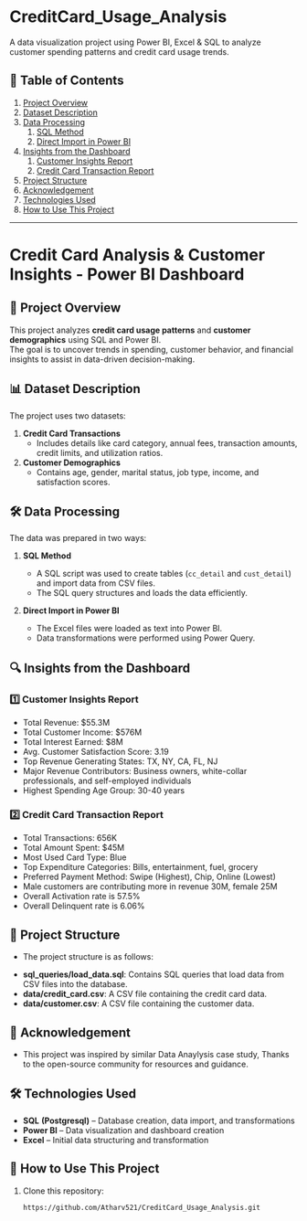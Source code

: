 # CreditCard_Usage_Analysis
A data visualization project using Power BI, Excel &amp; SQL to analyze customer spending patterns and credit card usage trends.

## 📑 Table of Contents

1. [Project Overview](#project-overview)
2. [Dataset Description](#dataset-description)
3. [Data Processing](#data-processing)
   1. [SQL Method](#sql-method)
   2. [Direct Import in Power BI](#direct-import-in-power-bi)
4. [Insights from the Dashboard](#insights-from-the-dashboard)
   1. [Customer Insights Report](#customer-insights-report)
   2. [Credit Card Transaction Report](#credit-card-transaction-report)
5. [Project Structure](#project-structure)
6. [Acknowledgement](#acknowledgement)
7. [Technologies Used](#technologies-used)
8. [How to Use This Project](#how-to-use-this-project)

---

# Credit Card Analysis & Customer Insights - Power BI Dashboard  

## 📌 Project Overview  
This project analyzes **credit card usage patterns** and **customer demographics** using SQL and Power BI.  
The goal is to uncover trends in spending, customer behavior, and financial insights to assist in data-driven decision-making.  

## 📊 Dataset Description  
The project uses two datasets:  

1. **Credit Card Transactions**  
   - Includes details like card category, annual fees, transaction amounts, credit limits, and utilization ratios.  
2. **Customer Demographics**  
   - Contains age, gender, marital status, job type, income, and satisfaction scores.  

## 🛠️ Data Processing  
The data was prepared in two ways:  
1. **SQL Method**  
   - A SQL script was used to create tables (`cc_detail` and `cust_detail`) and import data from CSV files.  
   - The SQL query structures and loads the data efficiently.  

2. **Direct Import in Power BI**  
   - The Excel files were loaded as text into Power BI.  
   - Data transformations were performed using Power Query.   

## 🔍 Insights from the Dashboard

### 1️⃣ Customer Insights Report
- Total Revenue: $55.3M
- Total Customer Income: $576M
- Total Interest Earned: $8M
- Avg. Customer Satisfaction Score: 3.19
- Top Revenue Generating States: TX, NY, CA, FL, NJ
- Major Revenue Contributors: Business owners, white-collar professionals, and self-employed individuals
- Highest Spending Age Group: 30-40 years

### 2️⃣ Credit Card Transaction Report
- Total Transactions: 656K
- Total Amount Spent: $45M
- Most Used Card Type: Blue
- Top Expenditure Categories: Bills, entertainment, fuel, grocery
- Preferred Payment Method: Swipe (Highest), Chip, Online (Lowest)
- Male customers are contributing more in revenue 30M, female 25M
- Overall Activation rate is 57.5%
- Overall Delinquent rate is 6.06%

## 📁 Project Structure 

* The project structure is as follows:
  
- **sql_queries/load_data.sql**: Contains SQL queries that load data from CSV files into the database.
- **data/credit_card.csv**: A CSV file containing the credit card data.
- **data/customer.csv**: A CSV file containing the customer data.

 



## 🤝 Acknowledgement 
* This project was inspired by similar Data Anaylysis case study, Thanks to the open-source community for resources and guidance. 

## 🛠️ Technologies Used  
* **SQL** **(Postgresql)** – Database creation, data import, and transformations  
* **Power BI** – Data visualization and dashboard creation  
* **Excel** – Initial data structuring and transformation  


## 🚀 How to Use This Project  
1. Clone this repository:  
   ```sh
   https://github.com/Atharv521/CreditCard_Usage_Analysis.git
